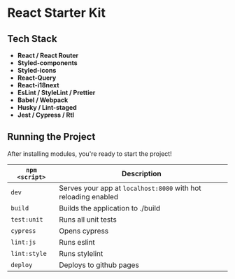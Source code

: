 # React Starter Kit

## Tech Stack

- **React / React Router**
- **Styled-components**
- **Styled-icons**
- **React-Query**
- **React-i18next**
- **EsLint / StyleLint / Prettier**
- **Babel / Webpack**
- **Husky / Lint-staged**
- **Jest / Cypress / Rtl**

## Running the Project

After installing modules, you're ready to start the project!

| `npm <script>` | Description                                                    |
| -------------- | -------------------------------------------------------------- |
| `dev`          | Serves your app at `localhost:8080` with hot reloading enabled |
| `build`        | Builds the application to ./build                              |
| `test:unit`    | Runs all unit tests                                            |
| `cypress`      | Opens cypress                                                  |
| `lint:js`      | Runs eslint                                                    |
| `lint:style`   | Runs stylelint                                                 |
| `deploy`       | Deploys to github pages                                        |
